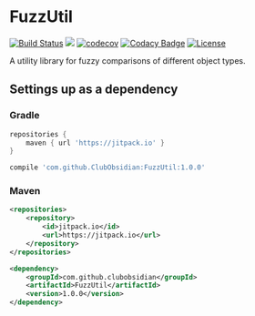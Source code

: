 # FuzzUtil

[![Build Status](https://travis-ci.org/ClubObsidian/FuzzUtil.svg?branch=master)](https://travis-ci.org/ClubObsidian/FuzzUtil)
[![](https://jitpack.io/v/ClubObsidian/FuzzUtil.svg)](https://jitpack.io/#ClubObsidian/FuzzUtil)
[![codecov](https://codecov.io/gh/ClubObsidian/FuzzUtil/branch/master/graph/badge.svg)](https://codecov.io/gh/ClubObsidian/FuzzUtil)
[![Codacy Badge](https://api.codacy.com/project/badge/Grade/8e4206a2a0fa4c888fbbfac09a8e18e4)](https://www.codacy.com/app/virustotalop/FuzzUtil?utm_source=github.com&amp;utm_medium=referral&amp;utm_content=ClubObsidian/FuzzUtil&amp;utm_campaign=Badge_Grade)
[![License](https://img.shields.io/badge/License-Apache%202.0-blue.svg)](https://opensource.org/licenses/Apache-2.0)

A utility library for fuzzy comparisons of different object types.

## Settings up as a dependency

### Gradle

``` groovy
repositories {
	maven { url 'https://jitpack.io' }
}

compile 'com.github.ClubObsidian:FuzzUtil:1.0.0'
```

### Maven

``` xml
<repositories>
	<repository>
		<id>jitpack.io</id>
		<url>https://jitpack.io</url>
	</repository>
</repositories>

<dependency>
	<groupId>com.github.clubobsidian</groupId>
	<artifactId>FuzzUtil</artifactId>
	<version>1.0.0</version>
</dependency>
```